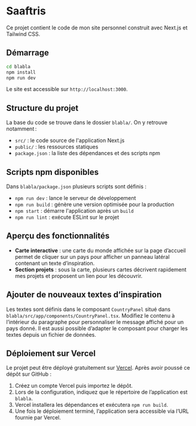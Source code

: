 # Saaftris

Ce projet contient le code de mon site personnel construit avec Next.js et Tailwind CSS.

## Démarrage

```bash
cd blabla
npm install
npm run dev
```

Le site est accessible sur `http://localhost:3000`.

## Structure du projet

La base du code se trouve dans le dossier `blabla/`. On y retrouve notamment :

- `src/` : le code source de l'application Next.js
- `public/` : les ressources statiques
- `package.json` : la liste des dépendances et des scripts npm

## Scripts npm disponibles

Dans `blabla/package.json` plusieurs scripts sont définis :

- `npm run dev` : lance le serveur de développement
- `npm run build` : génère une version optimisée pour la production
- `npm start` : démarre l'application après un `build`
- `npm run lint` : exécute ESLint sur le projet

## Aperçu des fonctionnalités

- **Carte interactive** : une carte du monde affichée sur la page d’accueil permet de
  cliquer sur un pays pour afficher un panneau latéral contenant un texte
  d’inspiration.
- **Section projets** : sous la carte, plusieurs cartes décrivent rapidement mes
  projets et proposent un lien pour les découvrir.

## Ajouter de nouveaux textes d’inspiration

Les textes sont définis dans le composant `CountryPanel` situé dans
`blabla/src/app/components/CountryPanel.tsx`. Modifiez le contenu à l’intérieur du
paragraphe pour personnaliser le message affiché pour un pays donné. Il est aussi
possible d’adapter le composant pour charger les textes depuis un fichier de données.

## Déploiement sur Vercel

Le projet peut être déployé gratuitement sur [Vercel](https://vercel.com/).
Après avoir poussé ce dépôt sur GitHub :

1. Créez un compte Vercel puis importez le dépôt.
2. Lors de la configuration, indiquez que le répertoire de l’application est
   `blabla`.
3. Vercel installera les dépendances et exécutera `npm run build`.
4. Une fois le déploiement terminé, l’application sera accessible via l’URL fournie
   par Vercel.
